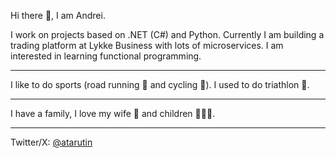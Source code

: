 Hi there 👋, I am Andrei. 

I work on projects based on .NET (C#) and Python. 
Currently I am building a trading platform at Lykke Business with lots of microservices.
I am interested in learning functional programming.

---

I like to do sports (road running 🏃 and cycling 🚴). I used to do triathlon 🏅.

---

I have a family, I love my wife 👧 and children 🧒🧒🧒.

---

Twitter/X: [@atarutin](http://x.com/atarutin)

